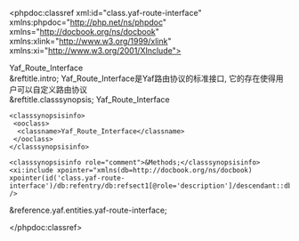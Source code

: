 <?xml version="1.0" encoding="utf-8"?>
<!-- $Revision: 319946 $ -->

<phpdoc:classref xml:id="class.yaf-route-interface" xmlns:phpdoc="http://php.net/ns/phpdoc" xmlns="http://docbook.org/ns/docbook" xmlns:xlink="http://www.w3.org/1999/xlink" xmlns:xi="http://www.w3.org/2001/XInclude">

 <title>The Yaf_Route_Interface class</title>
 <titleabbrev>Yaf_Route_Interface</titleabbrev>

 <partintro>

<!-- {{{ Yaf_Route_Interface intro -->
  <section xml:id="yaf-route-interface.intro">
   &reftitle.intro;
   <para>
    <classname>Yaf_Route_Interface</classname>是Yaf路由协议的标准接口, 它的存在使得用户可以自定义路由协议
   </para>
  </section>
<!-- }}} -->

  <section xml:id="yaf-route-interface.synopsis">
   &reftitle.classsynopsis;

<!-- {{{ Synopsis -->
   <classsynopsis>
    <ooclass><classname>Yaf_Route_Interface</classname></ooclass>

<!-- {{{ Class synopsis -->
    <classsynopsisinfo>
     <ooclass>
      <classname>Yaf_Route_Interface</classname>
     </ooclass>
    </classsynopsisinfo>
<!-- }}} -->
    
    <classsynopsisinfo role="comment">&Methods;</classsynopsisinfo>
    <xi:include xpointer="xmlns(db=http://docbook.org/ns/docbook) xpointer(id('class.yaf-route-interface')/db:refentry/db:refsect1[@role='description']/descendant::db:methodsynopsis[1])" />
   </classsynopsis>
<!-- }}} -->

  </section>

 </partintro>

 &reference.yaf.entities.yaf-route-interface;

</phpdoc:classref>

<!-- Keep this comment at the end of the file
Local variables:
mode: sgml
sgml-omittag:t
sgml-shorttag:t
sgml-minimize-attributes:nil
sgml-always-quote-attributes:t
sgml-indent-step:1
sgml-indent-data:t
indent-tabs-mode:nil
sgml-parent-document:nil
sgml-default-dtd-file:"~/.phpdoc/manual.ced"
sgml-exposed-tags:nil
sgml-local-catalogs:nil
sgml-local-ecat-files:nil
End:
vim600: syn=xml fen fdm=syntax fdl=2 si
vim: et tw=78 syn=sgml
vi: ts=1 sw=1
-->
